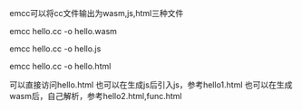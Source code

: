 emcc可以将cc文件输出为wasm,js,html三种文件

emcc hello.cc -o hello.wasm

emcc hello.cc -o hello.js

emcc hello.cc -o hello.html

可以直接访问hello.html
也可以在生成js后引入js，参考hello1.html
也可以在生成wasm后，自己解析，参考hello2.html,func.html